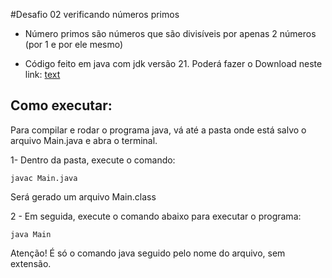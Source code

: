 #Desafio 02 verificando números primos

- Número primos são números que são divisíveis por apenas 2 números (por 1 e por ele mesmo)

- Código feito em java com jdk versão 21.
Poderá fazer o Download neste link: [text](https://www.oracle.com/br/java/technologies/downloads/#java21)

## Como executar:
Para compilar e rodar o programa java, vá até a pasta onde está salvo o arquivo Main.java e abra o terminal.

1- Dentro da pasta, execute o comando:
```
javac Main.java
```
Será gerado um arquivo Main.class

2 - Em seguida, execute o comando abaixo para executar o programa:
```
java Main
```
Atenção! É só o comando java seguido pelo nome do arquivo, sem extensão.
